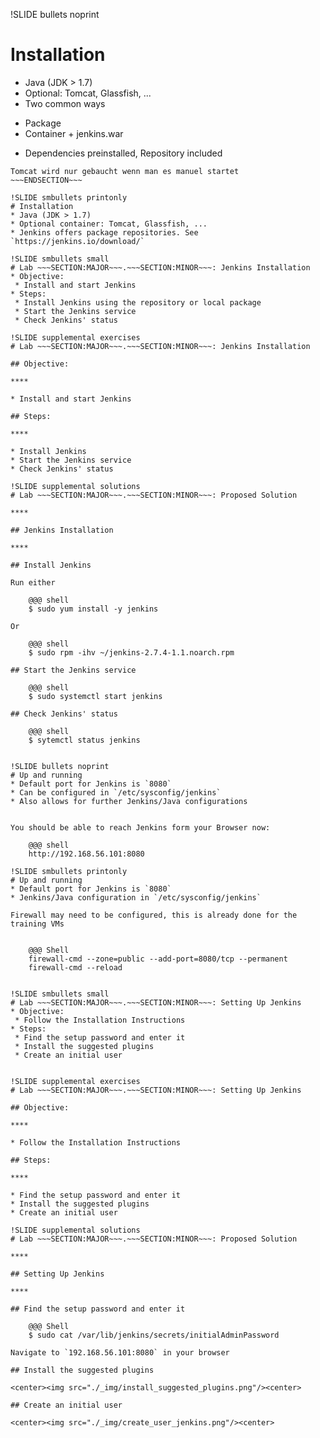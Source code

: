 !SLIDE bullets noprint
# Installation
* Java (JDK > 1.7)
* Optional: Tomcat, Glassfish, ...
* Two common ways
 - Package
 - Container + jenkins.war
* Dependencies preinstalled, Repository included

~~~SECTION:notes~~~
Tomcat wird nur gebaucht wenn man es manuel startet
~~~ENDSECTION~~~

!SLIDE smbullets printonly
# Installation
* Java (JDK > 1.7)
* Optional container: Tomcat, Glassfish, ...
* Jenkins offers package repositories. See `https://jenkins.io/download/`

!SLIDE smbullets small
# Lab ~~~SECTION:MAJOR~~~.~~~SECTION:MINOR~~~: Jenkins Installation
* Objective:
 * Install and start Jenkins
* Steps:
 * Install Jenkins using the repository or local package
 * Start the Jenkins service
 * Check Jenkins' status

!SLIDE supplemental exercises
# Lab ~~~SECTION:MAJOR~~~.~~~SECTION:MINOR~~~: Jenkins Installation

## Objective:

****

* Install and start Jenkins

## Steps:

****

* Install Jenkins
* Start the Jenkins service
* Check Jenkins' status

!SLIDE supplemental solutions
# Lab ~~~SECTION:MAJOR~~~.~~~SECTION:MINOR~~~: Proposed Solution

****

## Jenkins Installation

****

## Install Jenkins

Run either

    @@@ shell
    $ sudo yum install -y jenkins

Or 

    @@@ shell
    $ sudo rpm -ihv ~/jenkins-2.7.4-1.1.noarch.rpm

## Start the Jenkins service

    @@@ shell
    $ sudo systemctl start jenkins

## Check Jenkins' status

    @@@ shell
    $ sytemctl status jenkins


!SLIDE bullets noprint
# Up and running
* Default port for Jenkins is `8080`
* Can be configured in `/etc/sysconfig/jenkins`
* Also allows for further Jenkins/Java configurations


You should be able to reach Jenkins form your Browser now:

    @@@ shell
    http://192.168.56.101:8080

!SLIDE smbullets printonly
# Up and running
* Default port for Jenkins is `8080`
* Jenkins/Java configuration in `/etc/sysconfig/jenkins`

Firewall may need to be configured, this is already done for the training VMs


    @@@ Shell
	firewall-cmd --zone=public --add-port=8080/tcp --permanent
	firewall-cmd --reload


!SLIDE smbullets small
# Lab ~~~SECTION:MAJOR~~~.~~~SECTION:MINOR~~~: Setting Up Jenkins
* Objective:
 * Follow the Installation Instructions
* Steps:
 * Find the setup password and enter it
 * Install the suggested plugins
 * Create an initial user


!SLIDE supplemental exercises
# Lab ~~~SECTION:MAJOR~~~.~~~SECTION:MINOR~~~: Setting Up Jenkins

## Objective:

****

* Follow the Installation Instructions

## Steps:

****

* Find the setup password and enter it
* Install the suggested plugins
* Create an initial user

!SLIDE supplemental solutions
# Lab ~~~SECTION:MAJOR~~~.~~~SECTION:MINOR~~~: Proposed Solution

****

## Setting Up Jenkins

****

## Find the setup password and enter it

    @@@ Shell
    $ sudo cat /var/lib/jenkins/secrets/initialAdminPassword

Navigate to `192.168.56.101:8080` in your browser

## Install the suggested plugins

<center><img src="./_img/install_suggested_plugins.png"/><center>

## Create an initial user

<center><img src="./_img/create_user_jenkins.png"/><center>
